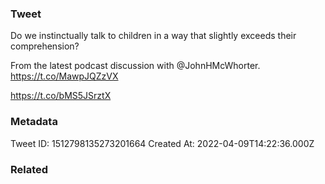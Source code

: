 ### Tweet
Do we instinctually talk to children in a way that slightly exceeds their comprehension?

From the latest podcast discussion with @JohnHMcWhorter. https://t.co/MawpJQZzVX

https://t.co/bMS5JSrztX

### Metadata
Tweet ID: 1512798135273201664
Created At: 2022-04-09T14:22:36.000Z

### Related

